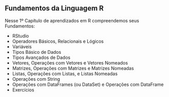 ## Fundamentos da Linguagem R

Nesse 1º Capítulo de aprendizados em R compreendemos seus Fundamentos:

<ul>
  <li>RStudio</li>
  <li>Operadores Básicos, Relacionais e Lógicos</li>
  <li>Variáveis</li>
  <li>Tipos Básico de Dados</li>
  <li>Tipos Avançados de Dados </li>
  <li>Vetores, Operações com Vetores e Vetores Nomeados</li>
  <li>Matrizes, Operações com Matrizes e Matrizes Nomeadas</li>
  <li>Listas, Operações com Listas, e Listas Nomeadas</li>
  <li>Operações com String</li>
  <li>Operações com DataFrames (ou DataSet) e Operações com DataFrame</li>
  <li>Exercícios</li>
</ul>
